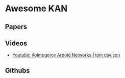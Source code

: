 # Awesome KAN

## Papers

## Videos
* [Youtube: Kolmogorov Arnold Networks | tom davison](https://www.youtube.com/watch?v=P8uJL60JNpc)
## Githubs

